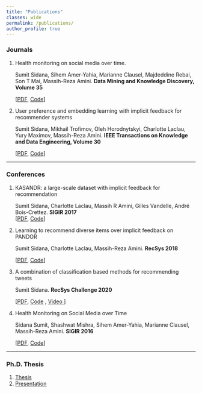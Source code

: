 ```yaml
---
title: "Publications"
classes: wide
permalink: /publications/
author_profile: true
---
```



<h3>Journals</h3>
<ol>
<li> Health monitoring on social media over time.<br>

Sumit Sidana, Sihem Amer-Yahia, Marianne Clausel, Majdeddine Rebai, Son T Mai, Massih-Reza Amini.
 <b> Data Mining and Knowledge Discovery, Volume 35</b> <br>

[<a href="https://sumitsidana.github.io/data/healthMonitoringOnSocialMediaOverTime.pdf">PDF</a>, <a href="https://github.com/sumitsidana/healthMonitoring">Code</a>]
</li>

<li> User preference and embedding learning with implicit feedback for recommender systems<br>

Sumit Sidana, Mikhail Trofimov, Oleh Horodnytskyi, Charlotte Laclau, Yury Maximov, Massih-Reza Amini.
 <b>IEEE Transactions on Knowledge and Data Engineering, Volume 30 </b> <br>

[<a href="https://sumitsidana.github.io/data/TOIS.pdf">PDF</a>, <a href="https://github.com/sumitsidana/NERvE">Code</a>]
</li>
</ol>

---

<h3>Conferences</h3>
<ol>
<li> KASANDR: a large-scale dataset with implicit feedback for recommendation<br>

Sumit Sidana, Charlotte Laclau, Massih R Amini, Gilles Vandelle, André Bois-Crettez.  <b>SIGIR 2017 </b> <br>
[<a href="https://sumitsidana.github.io/data/SIGIR17_short.pdf">PDF</a>, <a href="https://github.com/sumitsidana/recsysBaselines">Code</a>]
</li>
<li> Learning to recommend diverse items over implicit feedback on PANDOR<br>

Sumit Sidana, Charlotte Laclau, Massih-Reza Amini. <b>RecSys 2018 </b> <br>

[<a href="https://sumitsidana.github.io/data/SIGIR18.pdf">PDF</a>, <a href="https://github.com/sumitsidana/RecSys-Diversity-PANDOR">Code</a>]
</li>
<li> A combination of classification based methods for recommending tweets<br>

Sumit Sidana. <b> RecSys Challenge 2020 </b> <br>

[<a href="https://sumitsidana.github.io/data/RecSysChallenge2020.pdf">PDF</a>, <a href="https://github.com/sumitsidana/recsys_challenge_2020">Code</a>
, <a href="https://www.youtube.com/watch?v=d-HXUadCUhA&t=4350s"> Video </a>]
</li>
<li> Health Monitoring on Social Media over Time<br>

Sidana Sumit, Shashwat Mishra, Sihem Amer-Yahia, Marianne Clausel, Massih-Reza Amini. <b> SIGIR 2016 </b> <br>

[<a href="https://sumitsidana.github.io/data/healthMonitoringOnSocialMediaOverTime.pdf">PDF</a>, <a href="https://github.com/sumitsidana/healthMonitoring">Code</a>]
</li>

</ol>

---

<h3>Ph.D. Thesis</h3>
<ol>

<li> <a href="https://tel.archives-ouvertes.fr/tel-02060436/document">Thesis</a> </li>
<li> <a href="https://sumitsidana.github.io/data/defense.pdf">Presentation</a> </li>
</ol>